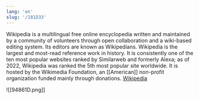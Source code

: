 ```yaml
---
lang: 'en'
slug: '/181D33'
---
```


Wikipedia is a multilingual free online encyclopedia written and maintained by a community of volunteers through open collaboration and a wiki-based editing system. Its editors are known as Wikipedians. Wikipedia is the largest and most-read reference work in history. It is consistently one of the ten most popular websites ranked by Similarweb and formerly Alexa; as of 2022, Wikipedia was ranked the 5th most popular site worldwide. It is hosted by the Wikimedia Foundation, an [[American]] non-profit organization funded mainly through donations. [Wikipedia](https://en.wikipedia.org/wiki/Wikipedia)

![[94861D.png]]
